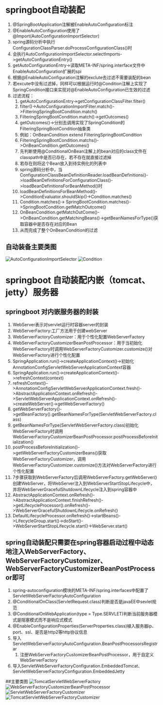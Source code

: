 # springboot自动装配
1. @SpringBootApplication注解被EnableAutoConfiguration标注
2. @EnableAutoConfiguration使用了@Import(AutoConfigurationImportSelector)
3. spring源码分析中执行ConfigurationClassParser.doProcessConfigurationClass()时
4. 会执行AutoConfigurationImportSelector.selectImports->getAutoConfigurationEntry()
5. getAutoConfigurationEntry->读取META-INF/spring.interface文件中EnableAutoConfiguration扩展的spi
6. 根据@EnableAutoConfiguration注解的exclute去过滤不需要装配的bean
7. 若excute中没有过滤掉，同样可以根据运行时@Condition注解上实现了SpringCondition接口来实现对@EnableAutoConfiguration已生效的过滤
8. 过滤流程：
   1. getAutoConfigurationEntry->getConfigurationClassFilter.filter()
   2. filter()->AutoConfigurationImportFilter.match()->FilteringSpringBootCondition.match()
   3. FilteringSpringBootCondition.match()->getOutcomes()
   4. getOutcomes()->分别去调用实现了SpringCondition的FilteringSpringBootCondition抽象类
   5. 例如：OnBeanCondition extend FilteringSpringBootCondition
   6. FilteringSpringBootCondition.matchs()->OnBeanCondition.getOutcomes()
   7. 先判断使用@ConditionalOnBean注解上的bean对应的class文件在classpath中是否已存在，若不存在就直接过滤掉
   8. 若存在则将这个Bean放入到待实例化的列表中
   9. spring源码分析中，当ConfigurationClassBeanDefinitionReader.loadBeanDefinitions()->loadBeanDefinitionsForConfigurationClass()->loadBeanDefinitionsForBeanMethod()时
   10. loadBeanDefinitionsForBeanMethod()->ConditionEvaluator.shouldSkip()->Condition.matches()
   11. Condition.matches()-> SpringBootCondition.matches()->SpringBootCondition.getMatchOutcome()
   12. OnBeanCondition.getMatchOutCome()->OnBeanCondition.getMatchingBeans()->getBeanNamesForType()获取容器中是否存在对应的Bean
   13. 从而完成了整个OnBeanCondition的过滤
## 自动装备主要类图
![AutoConfigurationImportSelector](D:\work-spaces\spring-boot-demo\boot-demo\src\main\resources\AutoConfigurationImportSelector.png)
![Condition](D:\work-spaces\spring-boot-demo\boot-demo\src\main\resources\Condition.png)
# springboot 自动装配内嵌（tomcat、jetty）服务器
## springboot 对内嵌服务器的封装
1. WebServer表示对servlet运行时容器server的封装
2. WebServerFactory:工厂方法用于创建webServer
3. WebServerFactoryCustomizer：用于个性化配置WebServerFactory
4. WebServerFactoryCustomizerBeanPostProcessor：用于当初始化WebServerFactory时调用WebServerFactoryCustomizer.customize()对WebServerFactory进行个性化配置
5. SpringApplication.run()->createApplicationContext()->初始化AnnotationConfigServletWebServerApplicationContext容器
6. SpringApplication.run()->createApplicationContext()->refreshContext(context)
7. refreshContext()->AnnotationConfigServletWebServerApplicationContext.fresh()->AbstractApplicationContext.onRefresh()->ServletWebServerApplicationContext.onRefresh()->createWebServer()->getWebServerFactory()
8. getWebServerFactory()->getBeanFactory().getBeanNamesForType(ServletWebServerFactory.class)
9. getBeanNamesForType(ServletWebServerFactory.class)初始化WebServerFactory时调用WebServerFactoryCustomizerBeanPostProcessor.postProcessBeforeInitialization()
10. postProcessBeforeInitialization()->getWebServerFactoryCustomizerBeans()获取WebServerFactoryCustomizer，调用WebServerFactoryCustomizer.customize()方法对WebServerFactory进行个性化配置
11. 7步骤获取到WebServerFactory后调用WebServerFactory.getWebServer()创建WebServer，将WebServer注入到WebServerStartStopLifecycle中，并将WebServerGracefulShutdownLifecycle注入到spring容器中
12. AbstractApplicationContext.onRefresh()->AbstractApplicationContext.finishRefresh()->getLifecycleProcessor().onRefresh()->WebServerGracefulShutdownLifecycle.onRefresh()
13. DefaultLifecycleProcessor.onRefresh()->startBeans()->LifecycleGroup.start()->doStart()->WebServerStartStopLifecycle.start()->WebServer.start()

## spring自动装配只需要在spring容器启动过程中动态地注入WebServerFactory、WebServerFactoryCustomizer、WebServerFactoryCustomizerBeanPostProcessor即可
1. spring-autoconfiguration模块的META-INF/spring.interfaces中配置了ServletWebServerFactoryAutoConfiguration 
2. @ConditionalOnClass(ServletRequest.class)判断是否是javaEE中sevlet规范
3. @ConditionalOnWebApplication(type = Type.SERVLET)判断当前服务器模式是阻塞模式而不是响应式模式
4. @EnableConfigurationProperties(ServerProperties.class)植入服务器ip、port、ssl、是否是http2等http协议信息
5. 导入ServletWebServerFactoryAutoConfiguration.BeanPostProcessorsRegistrar
   1. 注册WebServerFactoryCustomizerBeanPostProcessor，用于自定义WebServerFactory
6. 导入ServletWebServerFactoryConfiguration.EmbeddedTomcat、ServletWebServerFactoryConfiguration.EmbeddedJetty

##主要类图
![TomcatServletWebServerFactory](D:\work-spaces\spring-boot-demo\boot-demo\src\main\resources\TomcatServletWebServerFactory.png)
![WebServerFactoryCustomizerBeanPostProcessor](D:\work-spaces\spring-boot-demo\boot-demo\src\main\resources\WebServerFactoryCustomizerBeanPostProcessor.png)
![ServletWebServerFactoryCustomizer](D:\work-spaces\spring-boot-demo\boot-demo\src\main\resources\ServletWebServerFactoryCustomizer.png)
![TomcatServletWebServerFactoryCustomizer](D:\work-spaces\spring-boot-demo\boot-demo\src\main\resources\TomcatServletWebServerFactoryCustomizer.png)